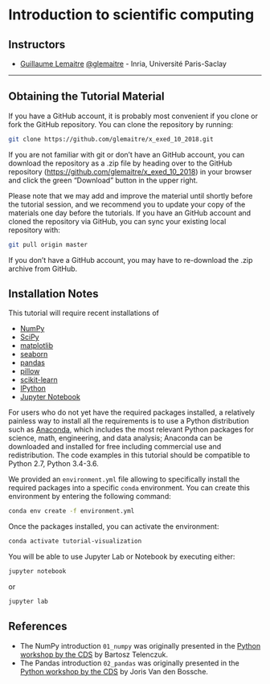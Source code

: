 Introduction to scientific computing
====================================

Instructors
-----------

- [Guillaume Lemaitre](https://glemaitre.github.io/)  [@glemaitre](https://github.com/glemaitre) - Inria, Université Paris-Saclay

---

Obtaining the Tutorial Material
--------------------------------

If you have a GitHub account, it is probably most convenient if you clone or
fork the GitHub repository. You can clone the repository by running:

```bash
git clone https://github.com/glemaitre/x_exed_10_2018.git
```

If you are not familiar with git or don’t have an
GitHub account, you can download the repository as a .zip file by heading over
to the GitHub repository (https://github.com/glemaitre/x_exed_10_2018) in
your browser and click the green “Download” button in the upper right.

Please note that we may add and improve the material until shortly before the
tutorial session, and we recommend you to update your copy of the materials one
day before the tutorials. If you have an GitHub account and cloned the
repository via GitHub, you can sync your existing local repository with:

```bash
git pull origin master
```

If you don’t have a GitHub account, you may have to re-download the .zip
archive from GitHub.


Installation Notes
------------------

This tutorial will require recent installations of

- [NumPy](http://www.numpy.org)
- [SciPy](http://www.scipy.org)
- [matplotlib](http://matplotlib.org)
- [seaborn](https://seaborn.pydata.org/)
- [pandas](http://pandas.pydata.org)
- [pillow](https://python-pillow.org)
- [scikit-learn](http://scikit-learn.org/stable/)
- [IPython](http://ipython.readthedocs.org/en/stable/)
- [Jupyter Notebook](http://jupyter.org)

For users who do not yet have the required packages installed, a relatively
painless way to install all the requirements is to use a Python distribution
such as [Anaconda](https://www.anaconda.com/download/ "Anaconda"), which includes
the most relevant Python packages for science, math, engineering, and
data analysis; Anaconda can be downloaded and installed for free
including commercial use and redistribution.
The code examples in this tutorial should be compatible to Python 2.7,
Python 3.4-3.6.

We provided an `environment.yml` file allowing to specifically install
the required packages into a specific `conda` environment. You can
create this environment by entering the following command:

``` bash
conda env create -f environment.yml
```

Once the packages installed, you can activate the environment:

``` bash
conda activate tutorial-visualization
```

You will be able to use Jupyter Lab or Notebook by executing either:

``` bash
jupyter notebook
```

or 

``` bash
jupyter lab
```

References
----------

* The NumPy introduction `01_numpy` was originally presented in the [Python workshop by the CDS](https://github.com/paris-saclay-cds/python-workshop/tree/master/Day_1_Scientific_Python) by Bartosz Telenczuk.
* The Pandas introduction `02_pandas` was originally presented in the [Python workshop by the CDS](https://github.com/paris-saclay-cds/python-workshop/tree/master/Day_1_Scientific_Python) by Joris Van den Bossche.
